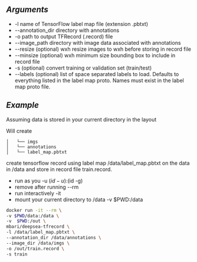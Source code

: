 ## *Arguments* 

  * -l name of TensorFlow label map file (extension .pbtxt)
  * --annotation_dir directory with annotations
  * -o path to output TFRecord (.record) file
  * --image_path directory with image data associated with annotations
  * --resize (optional) wxh resize images to wxh before storing in record file
  * --minsize (optional) wxh minimum size bounding box to include in record file
  * -s (optional) convert training or validation set (train/test)
  * --labels (optional) list of space separated labels to load. Defaults to everything listed in the label map proto. Names must exist in the label map proto file. 

## *Example*

Assuming data is stored in your current directory in the layout
 
 Will create
~~~
│   └── imgs
│   └── annotations
│   └── label_map.pbtxt
~~~

 create tensorflow record using label map  /data/label_map.pbtxt on the data in /data and store in record file train.record.

 * run as you -u $(id -u):$(id -g)
 * remove after running --rm
 * run interactively -it
 * mount your current directory to /data -v $PWD:/data

```bash
docker run -it --rm \
-v $PWD/data:/data \
-v  $PWD:/out \
mbari/deepsea-tfrecord \
-l /data/label_map.pbtxt \
--annotation_dir /data/annotations \
--image_dir /data/imgs \
-o /out/train.record \
-s train
```